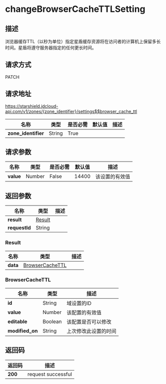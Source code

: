 # changeBrowserCacheTTLSetting


## 描述
浏览器缓存TTL（以秒为单位）指定星盾缓存资源将在访问者的计算机上保留多长时间。星盾将遵守服务器指定的任何更长时间。


## 请求方式
PATCH

## 请求地址
https://starshield.jdcloud-api.com/v1/zones/{zone_identifier}/settings$$browser_cache_ttl

|名称|类型|是否必需|默认值|描述|
|---|---|---|---|---|
|**zone_identifier**|String|True| | |

## 请求参数
|名称|类型|是否必需|默认值|描述|
|---|---|---|---|---|
|**value**|Number|False|14400|该设置的有效值|


## 返回参数
|名称|类型|描述|
|---|---|---|
|**result**|[Result](#result)| |
|**requestId**|String| |

### <div id="Result">Result</div>
|名称|类型|描述|
|---|---|---|
|**data**|[BrowserCacheTTL](#browsercachettl)| |
### <div id="BrowserCacheTTL">BrowserCacheTTL</div>
|名称|类型|描述|
|---|---|---|
|**id**|String|域设置的ID|
|**value**|Number|该配置的有效值|
|**editable**|Boolean|该配置是否可以修改|
|**modified_on**|String|上次修改此设置的时间|

## 返回码
|返回码|描述|
|---|---|
|**200**|request successful|
